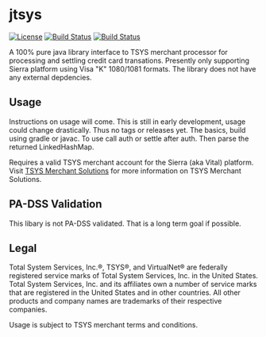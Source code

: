 # jtsys
[![License](http://img.shields.io/badge/license-GPLv3-9977bb.svg?style=plastic)](https://github.com/Obsidian-StudiosInc/jem/blob/master/LICENSE)
[![Build Status](https://img.shields.io/travis/Obsidian-StudiosInc/jtsys/master.svg?colorA=9977bb&style=plastic)](https://travis-ci.org/Obsidian-StudiosInc/jtsys)
[![Build Status](https://img.shields.io/shippable/58b6492eddd8e80700462c3b/master.svg?colorA=9977bb&style=plastic)](https://app.shippable.com/projects/58b6492eddd8e80700462c3b/)

A 100% pure java library interface to TSYS merchant processor for 
processing and settling credit card transations. Presently only 
supporting Sierra platform using Visa "K" 1080/1081 formats. The library 
does not have any external depdencies.

## Usage
Instructions on usage will come. This is still in early development, 
usage could change drastically. Thus no tags or releases yet. The 
basics, build using gradle or javac. To use call auth or settle after 
auth. Then  parse the returned LinkedHashMap.

Requires a valid TSYS merchant account for the Sierra (aka Vital) platform.
Visit [TSYS Merchant Solutions](http://tsysmerchantsolutions.com/) for 
more information on TSYS Merchant Solutions.

## PA-DSS Validation
This libary is not PA-DSS validated. That is a long term goal if possible.

## Legal

Total System Services, Inc.®, TSYS®, and VirtualNet® are federally 
registered service marks of Total System Services, Inc. in the United 
States. Total System Services, Inc. and its affiliates own a number of 
service marks that are registered in the United States and in other 
countries. All other products and company names are trademarks of their 
respective companies.

Usage is subject to TSYS merchant terms and conditions.
